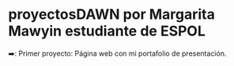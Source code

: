 # proyectosDAWN por Margarita Mawyin estudiante de ESPOL

➡️: Primer proyecto: Página web con mi portafolio de presentación.
